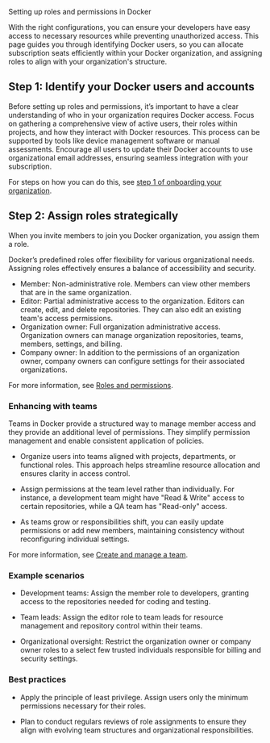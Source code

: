 Setting up roles and permissions in Docker


With the right configurations, you can ensure your developers have easy access to necessary resources while preventing unauthorized access. This page guides you through identifying Docker users, so you can allocate subscription seats efficiently within your Docker organization, and assigning roles to align with your organization's structure. 

## Step 1: Identify your Docker users and accounts

Before setting up roles and permissions, it’s important to have a clear understanding of who in your organization requires Docker access. Focus on gathering a comprehensive view of active users, their roles within projects, and how they interact with Docker resources. This process can be supported by tools like device management software or manual assessments. Encourage all users to update their Docker accounts to use organizational email addresses, ensuring seamless integration with your subscription.

For steps on how you can do this, see [step 1 of onboarding your organization](/manuals/admin/organization/onboard.md).

## Step 2: Assign roles strategically

When you invite members to join you Docker organization, you assign them a role. 

Docker’s predefined roles offer flexibility for various organizational needs. Assigning roles effectively ensures a balance of accessibility and security.

- Member: Non-administrative role. Members can view other members that are in the same organization.
- Editor: Partial administrative access to the organization. Editors can create, edit, and delete repositories. They can also edit an existing team's access permissions.
- Organization owner: Full organization administrative access. Organization owners can manage organization repositories, teams, members, settings, and billing.
- Company owner: In addition to the permissions of an organization owner, company owners can configure settings for their associated organizations.

For more information, see [Roles and permissions](/manuals/security/for-admins/roles-and-permissions.md).

### Enhancing with teams

Teams in Docker provide a structured way to manage member access and they provide an additional level of permissions. They simplify permission management and enable consistent application of policies.

- Organize users into teams aligned with projects, departments, or functional roles. This approach helps streamline resource allocation and ensures clarity in access control.

- Assign permissions at the team level rather than individually. For instance, a development team might have "Read & Write" access to certain repositories, while a QA team has "Read-only" access.

- As teams grow or responsibilities shift, you can easily update permissions or add new members, maintaining consistency without reconfiguring individual settings.

For more information, see [Create and manage a team](/manuals/admin/organization/manage-a-team.md).

### Example scenarios

- Development teams: Assign the member role to developers, granting access to the repositories needed for coding and testing.

- Team leads: Assign the editor role to team leads for resource management and repository control within their teams.

- Organizational oversight: Restrict the organization owner or company owner roles to a select few trusted individuals responsible for billing and security settings.

### Best practices

- Apply the principle of least privilege. Assign users only the minimum permissions necessary for their roles.

- Plan to conduct regulars reviews of role assignments to ensure they align with evolving team structures and organizational responsibilities.
